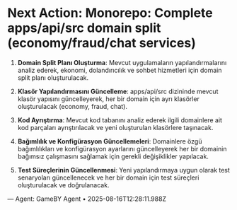 # Next Action: Monorepo: Complete apps/api/src domain split (economy/fraud/chat services)

1. **Domain Split Planı Oluşturma**: Mevcut uygulamaların yapılandırmalarını analiz ederek, ekonomi, dolandırıcılık ve sohbet hizmetleri için domain split planı oluşturulacak.

2. **Klasör Yapılandırmasını Güncelleme**: apps/api/src dizininde mevcut klasör yapısını güncelleyerek, her bir domain için ayrı klasörler oluşturulacak (economy, fraud, chat).

3. **Kod Ayrıştırma**: Mevcut kod tabanını analiz ederek ilgili domainlere ait kod parçaları ayrıştırılacak ve yeni oluşturulan klasörlere taşınacak.

4. **Bağımlılık ve Konfigürasyon Güncellemeleri**: Domainlere özgü bağımlılıkları ve konfigürasyon ayarlarını güncelleyerek her bir domainin bağımsız çalışmasını sağlamak için gerekli değişiklikler yapılacak.

5. **Test Süreçlerinin Güncellenmesi**: Yeni yapılandırmaya uygun olarak test senaryoları güncellenecek ve her bir domain için test süreçleri oluşturulacak ve doğrulanacak.

— Agent: GameBY Agent • 2025-08-16T12:28:11.988Z
